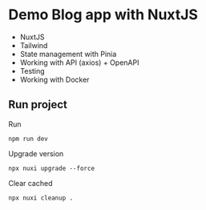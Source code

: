 # Demo Blog app with NuxtJS
* NuxtJS
* Tailwind
* State management with Pinia
* Working with API (axios) + OpenAPI
* Testing
* Working with Docker

## Run project

Run
```
npm run dev
```

Upgrade version
```
npx nuxi upgrade --force
```

Clear cached
```
npx nuxi cleanup .
```